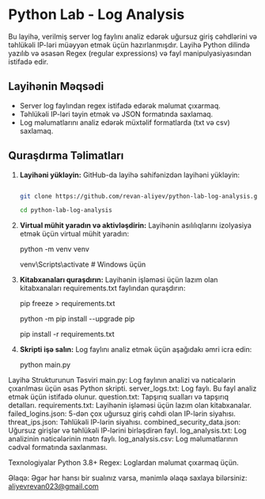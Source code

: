 # Python Lab - Log Analysis

Bu layihə, verilmiş server log faylını analiz edərək uğursuz giriş cəhdlərini və təhlükəli IP-ləri müəyyən etmək üçün hazırlanmışdır. Layihə Python dilində yazılıb və əsasən Regex (regular expressions) və fayl manipulyasiyasından istifadə edir.

## Layihənin Məqsədi
- Server log faylından regex istifadə edərək məlumat çıxarmaq.
- Təhlükəli IP-ləri təyin etmək və JSON formatında saxlamaq.
- Log məlumatlarını analiz edərək müxtəlif formatlarda (txt və csv) saxlamaq.

## Quraşdırma Təlimatları

1. **Layihəni yükləyin:**
   GitHub-da layihə səhifənizdən layihəni yükləyin:
   ```bash
   
   git clone https://github.com/revan-aliyev/python-lab-log-analysis.git

   cd python-lab-log-analysis
2. **Virtual mühit yaradın və aktivləşdirin:**
   Layihənin asılılıqlarını izolyasiya etmək üçün virtual mühit yaradın:

   python -m venv venv

   venv\Scripts\activate  # Windows üçün
3. **Kitabxanaları quraşdırın:**
   Layihənin işləməsi üçün lazım olan kitabxanaları requirements.txt faylından quraşdırın:

   pip freeze > requirements.txt

   python -m pip install --upgrade pip

   pip install -r requirements.txt
4. **Skripti işə salın:**
   Log faylını analiz etmək üçün aşağıdakı əmri icra edin:

   python main.py

Layihə Strukturunun Təsviri
main.py: Log faylının analizi və nəticələrin çıxarılması üçün əsas Python skripti.
server_logs.txt: Log faylı. Bu fayl analiz etmək üçün istifadə olunur.
question.txt: Tapşırıq sualları və tapşırıq detalları.
requirements.txt: Layihənin işləməsi üçün lazım olan kitabxanalar.
failed_logins.json: 5-dən çox uğursuz giriş cəhdi olan IP-lərin siyahısı.
threat_ips.json: Təhlükəli IP-lərin siyahısı.
combined_security_data.json: Uğursuz girişlər və təhlükəli IP-lərini birləşdirən fayl.
log_analysis.txt: Log analizinin nəticələrinin mətn faylı.
log_analysis.csv: Log məlumatlarının cədvəl formatında saxlanması.

Texnologiyalar
Python 3.8+
Regex: Loglardan məlumat çıxarmaq üçün.

Əlaqə:
Əgər hər hansı bir sualınız varsa, mənimlə əlaqə saxlaya bilərsiniz: aliyevrevan023@gmail.com
